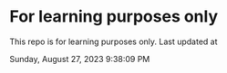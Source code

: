 # For learning purposes only
This repo is for learning purposes only.
Last updated at

Sunday, August 27, 2023 9:38:09 PM

